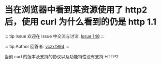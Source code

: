 # 当在浏览器中看到某资源使用了 http2 后，使用 curl 为什么看到的仍是 http 1.1



::: tip Issue 
 欢迎在 Issue 中交流与讨论: [Issue 148](https://github.com/shfshanyue/Daily-Question/issues/148) 
:::

::: tip Author 
回答者: [vczx1994](https://github.com/vczx1994) 
:::

当前 curl 的版本及支持的协议以及功能特性没有支持 HTTP2